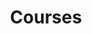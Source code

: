---
title: "Courses"
description: "Courses on philology by Professor Dr von Igelfeld and esteemed colleagues. For undergraduate and graduate students."
sort: "date desc"
categories: true
sort-ui: true
---
